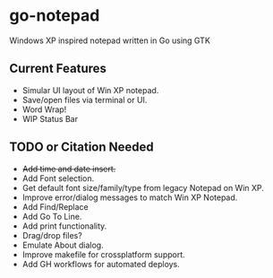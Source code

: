 # go-notepad

Windows XP inspired notepad written in Go using GTK

## Current Features

* Simular UI layout of Win XP notepad.
* Save/open files via terminal or UI.
* Word Wrap!
* WIP Status Bar

## TODO or Citation Needed

* ~~Add time and date insert.~~
* Add Font selection.
* Get default font size/family/type from legacy Notepad on Win XP.
* Improve error/dialog messages to match Win XP Notepad.
* Add Find/Replace
* Add Go To Line.
* Add print functionality.
* Drag/drop files?
* Emulate About dialog.
* Improve makefile for crossplatform support.
* Add GH workflows for automated deploys.

